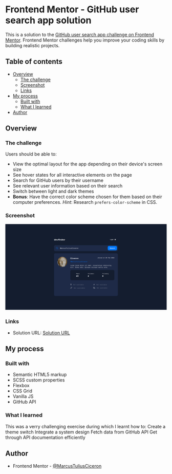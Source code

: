 # Frontend Mentor - GitHub user search app solution

This is a solution to the [GitHub user search app challenge on Frontend Mentor](https://www.frontendmentor.io/challenges/github-user-search-app-Q09YOgaH6). Frontend Mentor challenges help you improve your coding skills by building realistic projects. 

## Table of contents

- [Overview](#overview)
  - [The challenge](#the-challenge)
  - [Screenshot](#screenshot)
  - [Links](#links)
- [My process](#my-process)
  - [Built with](#built-with)
  - [What I learned](#what-i-learned)
- [Author](#author)


## Overview

### The challenge

Users should be able to:

- View the optimal layout for the app depending on their device's screen size
- See hover states for all interactive elements on the page
- Search for GitHub users by their username
- See relevant user information based on their search
- Switch between light and dark themes
- **Bonus**: Have the correct color scheme chosen for them based on their computer preferences. _Hint_: Research `prefers-color-scheme` in CSS.

### Screenshot

![](./ksnip_20220321-222511.png)

### Links

- Solution URL: [Solution URL](https://marcustuliusciceron.github.io/GitHub-user-search-app-challenge-hub/)

## My process

### Built with

- Semantic HTML5 markup
- SCSS custom properties
- Flexbox
- CSS Grid
- Vanilla JS
- GitHub API

### What I learned

This was a verry challenging exercise during which I learnt how to:
Create a theme switch
Integrate a system design
Fetch data from GitHub API
Get through API documentation efficiently

## Author

- Frontend Mentor - [@MarcusTuliusCiceron](https://www.frontendmentor.io/profile/MarcusTuliusCiceron)
